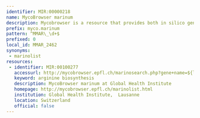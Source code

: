 ```yaml
---
identifier: MIR:00000218
name: MycoBrowser marinum
description: Mycobrowser is a resource that provides both in silico generated and manually reviewed information within databases dedicated to the complete genomes of Mycobacterium tuberculosis, Mycobacterium leprae, Mycobacterium marinum and Mycobacterium smegmatis. This collection references Mycobacteria marinum information.
prefix: myco.marinum
pattern: ^MMAR\_\d+$
prefixed: 0
local_id: MMAR_2462
synonyms:
 - marinolist
resources:
 - identifier: MIR:00100277
   accessurl: http://mycobrowser.epfl.ch/marinosearch.php?gene+name=${lid}
   keyword: arginine biosynthesis
   description: MycoBrowser marinum at Global Health Institute
   homepage: http://mycobrowser.epfl.ch/marinolist.html
   institution: Global Health Institute,  Lausanne
   location: Switzerland
   official: false
---
```

